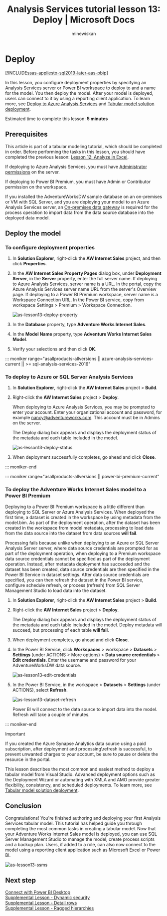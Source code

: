 ﻿---
title: "Analysis Services tutorial lesson 13: Deploy | Microsoft Docs"
ms.date: 05/04/2020
ms.prod: sql
ms.technology: analysis-services
ms.topic: tutorial
ms.author: owend
ms.reviewer: owend
author: minewiskan
ms.custom: contperfq4
---
# Deploy

[!INCLUDE[ssas-appliesto-sql2019-later-aas-pbip](../../includes/ssas-appliesto-sql2019-later-aas-pbip.md)]

In this lesson, you configure deployment properties by specifying an Analysis Services server or Power BI workspace to deploy to and a name for the model. You then deploy the model. After your model is deployed, users can connect to it by using a reporting client application. To learn more, see [Deploy to Azure Analysis Services](https://docs.microsoft.com/azure/analysis-services/analysis-services-deploy) and [Tabular model solution deployment](../deployment/tabular-model-solution-deployment.md).  
  
Estimated time to complete this lesson: **5 minutes**  
  
## Prerequisites  

This article is part of a tabular modeling tutorial, which should be completed in order. Before performing the tasks in this lesson, you should have completed the previous lesson: [Lesson 12: Analyze in Excel](../tutorial-tabular-1400/as-lesson-12-analyze-in-excel.md).  

If deploying to Azure Analysis Services, you must have [Administrator permissions](https://docs.microsoft.com/azure/analysis-services/analysis-services-server-admins) on the server.  

If deploying to Power BI Premium, you must have Admin or Contributor permission on the workspace.

If you installed the AdventureWorksDW sample database on an on-premises or VM with SQL Server, and you are deploying your model to an Azure Analysis Services server, an [On-premises data gateway](https://docs.microsoft.com/azure/analysis-services/analysis-services-gateway) is required for the process operation to import data from the data source database into the deployed data model.
  
## Deploy the model  
  
### To configure deployment properties

1. In **Solution Explorer**, right-click the **AW Internet Sales** project, and then click **Properties**.  
  
2. In the **AW Internet Sales Property Pages** dialog box, under **Deployment Server**, in the **Server** property, enter the full server name. If deploying to Azure Analysis Services, server name is a URL. In the portal, copy the Azure Analysis Services server name URL from the server's Overview page. If deploying to a Power BI Premium workspace, server name is a Workspace Connection URL. In the Power BI service, copy from workspace Settings > Premium > Workspace Connection.

    ![as-lesson13-deploy-property](../tutorial-tabular-1400/media/as-lesson13-deploy-property.png)
  
3. In the **Database** property, type **Adventure Works Internet Sales**.  
  
4. In the **Model Name** property, type **Adventure Works Internet Sales Model**.  
  
5. Verify your selections and then click **OK**.  

::: moniker range="asallproducts-allversions || azure-analysis-services-current || >= sql-analysis-services-2016"

### To deploy to Azure or SQL Server Analysis Services
  
1. In **Solution Explorer**, right-click the **AW Internet Sales** project > **Build**.  

2. Right-click the **AW Internet Sales** project > **Deploy**.

    When deploying to Azure Analysis Services, you may be prompted to enter your account. Enter your organizational account and password, for example nancy@adventureworks.com. This account must be in Admins on the server.
  
    The Deploy dialog box appears and displays the deployment status of the metadata and each table included in the model.  
    
    ![as-lesson13-deploy-status](../tutorial-tabular-1400/media/as-lesson13-deploy-status.png)

3. When deployment successfully completes, go ahead and click **Close**.  

::: moniker-end

::: moniker range="asallproducts-allversions || power-bi-premium-current"

### To deploy the Adventure Works Internet Sales model to a Power BI Premium

Deploying to a Power BI Premium workspace is a little different than deploying to SQL Server or Azure Analysis Services. When deployed the first time, a dataset is created in the workspace by using metadata from the model.bim. As part of the deployment operation, after the dataset has been created in the workspace from model metadata, processing to load data from the data source into the dataset from data sources **will fail**.

Processing fails because unlike when deploying to an Azure or SQL Server Analysis Server server, where data source credentials are prompted for as part of the deployment operation, when deploying to a Premium workspace data source credentials cannot be specified as part of the deployment operation. Instead, after metadata deployment has succeeded and the dataset has been created, data source credentials are then specified in the Power BI Service in dataset settings. After data source credentials are specified, you can then refresh the dataset in the Power BI service, configure schedule refresh, or process (refresh) from SQL Server Management Studio to load data into the dataset.

1. In **Solution Explorer**, right-click the **AW Internet Sales** project > **Build**.  

2. Right-click the **AW Internet Sales** project > **Deploy**.

    The Deploy dialog box appears and displays the deployment status of the metadata and each table included in the model. Deploy metadata will succeed, but processing of each table **will fail**.

3. When deployment completes, go ahead and click **Close**.

4. In the Power BI Service, click **Workspaces** > workspace > **Datasets** > **Settings** (under ACTIONS > More options) > **Data source credentials** > **Edit credentials**. Enter the username and password for your AdventureWorksDW data source.

    ![as-lesson13-edit-credentials](../tutorial-tabular-1400/media/as-lesson13-edit-credentials.png)
    
5. In the Power BI Service, in the workspace > **Datasets** > **Settings** (under ACTIONS), select **Refresh**. 

    ![as-lesson13-dataset-refresh](../tutorial-tabular-1400/media/as-lesson13-dataset-refresh.png)

    Power BI will connect to the data source to import data into the model. Refresh will take a couple of minutes.

::: moniker-end

> [!IMPORTANT]
> If you created the Azure Synapse Analytics data source using a paid subscription, after deployment and processing\refresh is successful, to prevent unwanted charges to your account, be sure to pause or delete the resource in the portal.

This lesson describes the most common and easiest method to deploy a tabular model from Visual Studio. Advanced deployment options such as the Deployment Wizard or automating with XMLA and AMO provide greater flexibility, consistency, and scheduled deployments. To learn more, see [Tabular model solution deployment](../deployment/tabular-model-solution-deployment.md).

## Conclusion  

Congratulations! You're finished authoring and deploying your first Analysis Services tabular model. This tutorial has helped guide you through completing the most common tasks in creating a tabular model. Now that your Adventure Works Internet Sales model is deployed, you can use SQL Server Management Studio to manage the model; create process scripts and a backup plan. Users, if added to a role, can also now connect to the model using a reporting client application such as Microsoft Excel or Power BI.  

![as-lesson13-ssms](../tutorial-tabular-1400/media/as-lesson13-ssms.png)

## Next step

[Connect with Power BI Desktop](https://docs.microsoft.com/azure/analysis-services/analysis-services-connect-pbi)  
[Supplemental Lesson - Dynamic security](../tutorial-tabular-1400/as-supplemental-lesson-dynamic-security.md)  
[Supplemental Lesson - Detail rows](../tutorial-tabular-1400/as-supplemental-lesson-detail-rows.md)  
[Supplemental Lesson - Ragged hierarchies](../tutorial-tabular-1400/as-supplemental-lesson-ragged-hierarchies.md)  
